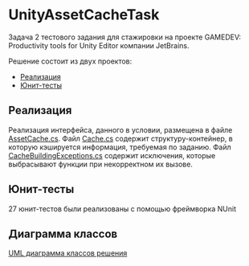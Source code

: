 # UnityAssetCacheTask
Задача 2 тестового задания для стажировки на проекте GAMEDEV: Productivity tools for Unity Editor компании JetBrains.

Решение состоит из двух проектов:

* [Реализация](https://github.com/KrylovBoris/UnityAssetCacheTask/tree/master/AssetCacheImplementation)
* [Юнит-тесты](https://github.com/KrylovBoris/UnityAssetCacheTask/tree/master/AssetCacheTests)

## Реализация
Реализация интерфейса, данного в условии, размещена в файле [AssetCache.cs](https://github.com/KrylovBoris/UnityAssetCacheTask/blob/master/AssetCacheImplementation/AssetCache.cs). Файл [Cache.cs](https://github.com/KrylovBoris/UnityAssetCacheTask/blob/master/AssetCacheImplementation/Cache.cs) содержит структуру-контейнер, в которую кэшируется информация, требуемая по заданию. Файл [CacheBuildingExceptions.cs](https://github.com/KrylovBoris/UnityAssetCacheTask/blob/master/AssetCacheImplementation/CacheBuildingExceptions.cs) содержит исключения, которые выбрасывают функции при некорректном их вызове.

## Юнит-тесты
27 юнит-тестов были реализованы с помощью фреймворка NUnit

## Диаграмма классов
[UML диаграмма классов решения](https://github.com/KrylovBoris/UnityAssetCacheTask/blob/master/UML/ClassUML.jpg)

